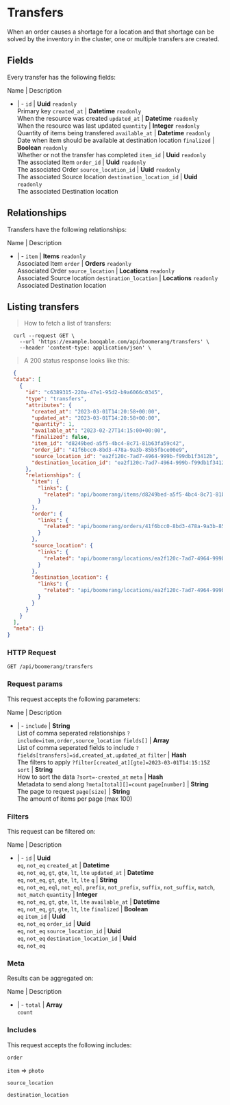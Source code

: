 # Transfers

When an order causes a shortage for a location and that shortage can be solved by the inventory in the cluster, one or multiple transfers are created.

## Fields
Every transfer has the following fields:

Name | Description
- | -
`id` | **Uuid** `readonly`<br>Primary key
`created_at` | **Datetime** `readonly`<br>When the resource was created
`updated_at` | **Datetime** `readonly`<br>When the resource was last updated
`quantity` | **Integer** `readonly`<br>Quantity of items being transfered
`available_at` | **Datetime** `readonly`<br>Date when item should be available at destination location
`finalized` | **Boolean** `readonly`<br>Whether or not the transfer has completed
`item_id` | **Uuid** `readonly`<br>The associated Item
`order_id` | **Uuid** `readonly`<br>The associated Order
`source_location_id` | **Uuid** `readonly`<br>The associated Source location
`destination_location_id` | **Uuid** `readonly`<br>The associated Destination location


## Relationships
Transfers have the following relationships:

Name | Description
- | -
`item` | **Items** `readonly`<br>Associated Item
`order` | **Orders** `readonly`<br>Associated Order
`source_location` | **Locations** `readonly`<br>Associated Source location
`destination_location` | **Locations** `readonly`<br>Associated Destination location


## Listing transfers



> How to fetch a list of transfers:

```shell
  curl --request GET \
    --url 'https://example.booqable.com/api/boomerang/transfers' \
    --header 'content-type: application/json' \
```

> A 200 status response looks like this:

```json
  {
  "data": [
    {
      "id": "c6389315-220a-47e1-95d2-b9a6066c0345",
      "type": "transfers",
      "attributes": {
        "created_at": "2023-03-01T14:20:58+00:00",
        "updated_at": "2023-03-01T14:20:58+00:00",
        "quantity": 1,
        "available_at": "2023-02-27T14:15:00+00:00",
        "finalized": false,
        "item_id": "d8249bed-a5f5-4bc4-8c71-81b63fa59c42",
        "order_id": "41f6bcc0-8bd3-478a-9a3b-85b5fbce00e9",
        "source_location_id": "ea2f120c-7ad7-4964-999b-f99db1f3412b",
        "destination_location_id": "ea2f120c-7ad7-4964-999b-f99db1f3412b"
      },
      "relationships": {
        "item": {
          "links": {
            "related": "api/boomerang/items/d8249bed-a5f5-4bc4-8c71-81b63fa59c42"
          }
        },
        "order": {
          "links": {
            "related": "api/boomerang/orders/41f6bcc0-8bd3-478a-9a3b-85b5fbce00e9"
          }
        },
        "source_location": {
          "links": {
            "related": "api/boomerang/locations/ea2f120c-7ad7-4964-999b-f99db1f3412b"
          }
        },
        "destination_location": {
          "links": {
            "related": "api/boomerang/locations/ea2f120c-7ad7-4964-999b-f99db1f3412b"
          }
        }
      }
    }
  ],
  "meta": {}
}
```

### HTTP Request

`GET /api/boomerang/transfers`

### Request params

This request accepts the following parameters:

Name | Description
- | -
`include` | **String** <br>List of comma seperated relationships `?include=item,order,source_location`
`fields[]` | **Array** <br>List of comma seperated fields to include `?fields[transfers]=id,created_at,updated_at`
`filter` | **Hash** <br>The filters to apply `?filter[created_at][gte]=2023-03-01T14:15:15Z`
`sort` | **String** <br>How to sort the data `?sort=-created_at`
`meta` | **Hash** <br>Metadata to send along `?meta[total][]=count`
`page[number]` | **String** <br>The page to request
`page[size]` | **String** <br>The amount of items per page (max 100)


### Filters

This request can be filtered on:

Name | Description
- | -
`id` | **Uuid** <br>`eq`, `not_eq`
`created_at` | **Datetime** <br>`eq`, `not_eq`, `gt`, `gte`, `lt`, `lte`
`updated_at` | **Datetime** <br>`eq`, `not_eq`, `gt`, `gte`, `lt`, `lte`
`q` | **String** <br>`eq`, `not_eq`, `eql`, `not_eql`, `prefix`, `not_prefix`, `suffix`, `not_suffix`, `match`, `not_match`
`quantity` | **Integer** <br>`eq`, `not_eq`, `gt`, `gte`, `lt`, `lte`
`available_at` | **Datetime** <br>`eq`, `not_eq`, `gt`, `gte`, `lt`, `lte`
`finalized` | **Boolean** <br>`eq`
`item_id` | **Uuid** <br>`eq`, `not_eq`
`order_id` | **Uuid** <br>`eq`, `not_eq`
`source_location_id` | **Uuid** <br>`eq`, `not_eq`
`destination_location_id` | **Uuid** <br>`eq`, `not_eq`


### Meta

Results can be aggregated on:

Name | Description
- | -
`total` | **Array** <br>`count`


### Includes

This request accepts the following includes:

`order`


`item` => 
`photo`




`source_location`


`destination_location`





